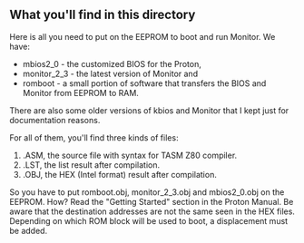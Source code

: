 ## What you'll find in this directory ##
Here is all you need to put on the EEPROM to boot and run Monitor. We have:

- mbios2_0 - the customized BIOS for the Proton,
- monitor_2_3 - the latest version of Monitor and
- romboot - a small portion of software that transfers the BIOS and Monitor from EEPROM to RAM.

There are also some older versions of kbios and Monitor that I kept just for documentation reasons.

For all of them, you'll find three kinds of files:

1) .ASM, the source file with syntax for TASM Z80 compiler.
2) .LST, the list result after compilation.
3) .OBJ, the HEX (Intel format) result after compilation.

So you have to put romboot.obj, monitor_2_3.obj and mbios2_0.obj on the EEPROM. How? Read the "Getting Started" section in the Proton Manual. Be aware that the destination addresses are not the same seen in the HEX files. Depending on which ROM block will be used to boot, a displacement must be added.
